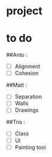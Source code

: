 # project

# to do
##Anto : 
- [ ] Alignment 
- [ ] Cohesion

##Matt : 
- [ ] Separation
- [ ] Walls
- [ ] Drawings

##Tris :
- [ ] Class
- [ ] UI
- [ ] Painting tool